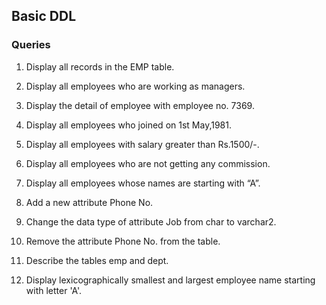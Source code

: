 ## Basic DDL

### Queries
 1. Display all records in the EMP table.

 2. Display all employees who are working as managers.

 3. Display the detail of employee with employee no. 7369.

 4. Display all employees who joined on 1st May,1981.

 5. Display all employees with salary greater than Rs.1500/-.

 6. Display all employees who are not getting any commission.

 7. Display all employees whose names are starting with “A”.

 8. Add a new attribute Phone No.

 9. Change the data type of attribute Job from char to varchar2.

 10. Remove the attribute Phone No. from the table.

 11. Describe the tables emp and dept.
 
 12. Display lexicographically smallest and largest employee name starting with letter 'A'.